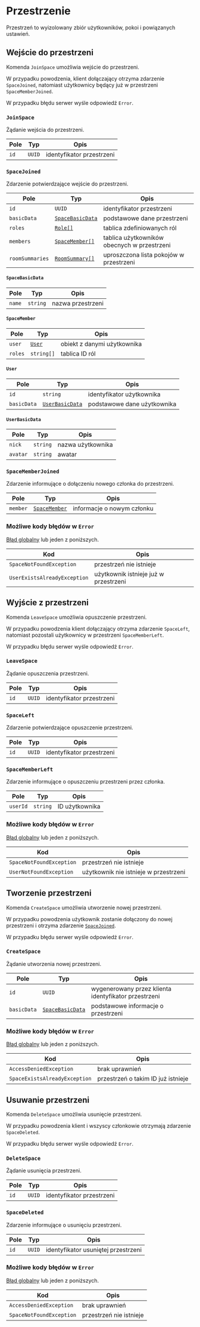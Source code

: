 # Przestrzenie

Przestrzeń to wyizolowany zbiór użytkowników, pokoi i powiązanych ustawień.

## Wejście do przestrzeni

Komenda `JoinSpace` umożliwia wejście do przestrzeni. 

W przypadku powodzenia, klient dołączający otrzyma zdarzenie `SpaceJoined`, natomiast użytkownicy będący już w przestrzeni `SpaceMemberJoined`.

W przypadku błędu serwer wyśle odpowiedź `Error`.

### `JoinSpace`

Żądanie wejścia do przestrzeni.

| Pole | Typ    | Opis                      |
|------|--------|---------------------------|
| `id` | `UUID` | identyfikator przestrzeni |

### `SpaceJoined`

Zdarzenie potwierdzające wejście do przestrzeni.

| Pole            | Typ                                          | Opis                                        |
|-----------------|----------------------------------------------|---------------------------------------------|
| `id`            | `UUID`                                       | identyfikator przestrzeni                   |
| `basicData`     | [`SpaceBasicData`](spaces.md#spacebasicdata) | podstawowe dane przestrzeni                 |
| `roles`         | [`Role[]`](roles.md#role)                    | tablica zdefiniowanych ról                  |
| `members`       | [`SpaceMember[]`](spaces.md#spacemember)     | tablica użytkowników obecnych w przestrzeni |
| `roomSummaries` | [`RoomSummary[]`](rooms.md#roomsummary)      | uproszczona lista pokojów w przestrzeni     |

#### `SpaceBasicData`

| Pole   | Typ             | Opis              |
|--------|-----------------|-------------------|
| `name` | `string`        | nazwa przestrzeni |

#### `SpaceMember`

| Pole            | Typ                      | Opis                        |
|-----------------|--------------------------|-----------------------------|
| `user`          | [`User`](spaces.md#user) | obiekt z danymi użytkownika |
| `roles`         | `string[]`               | tablica ID ról              |

#### `User`

| Pole            | Typ                                        | Opis                                        |
|-----------------|--------------------------------------------|---------------------------------------------|
| `id`            | `string`                                   | identyfikator użytkownika                   |
| `basicData`     | [`UserBasicData`](spaces.md#userbasicdata) | podstawowe dane użytkownika                 |

#### `UserBasicData`

| Pole     | Typ      | Opis              |
|----------|----------|-------------------|
| `nick`   | `string` | nazwa użytkownika |
| `avatar` | `string` | awatar            |

### `SpaceMemberJoined`

Zdarzenie informujące o dołączeniu nowego członka do przestrzeni.

| Pole     | Typ                                    | Opis                       |
|----------|----------------------------------------|----------------------------|
| `member` | [`SpaceMember`](spaces.md#spacemember) | informacje o nowym członku |

### Możliwe kody błędów w `Error`

[Błąd globalny](errors.md#globalne-kody-błędów) lub jeden z poniższych.

| Kod                          | Opis                                  |
|------------------------------|---------------------------------------|
| `SpaceNotFoundException`     | przestrzeń nie istnieje               |
| `UserExistsAlreadyException` | użytkownik istnieje już w przestrzeni |

## Wyjście z przestrzeni

Komenda `LeaveSpace` umożliwia opuszczenie przestrzeni. 

W przypadku powodzenia klient dołączający otrzyma zdarzenie `SpaceLeft`, natomiast pozostali użytkownicy w przestrzeni `SpaceMemberLeft`.

W przypadku błędu serwer wyśle odpowiedź `Error`.

### `LeaveSpace`

Żądanie opuszczenia przestrzeni.

| Pole | Typ    | Opis                      |
|------|--------|---------------------------|
| `id` | `UUID` | identyfikator przestrzeni |

### `SpaceLeft`

Zdarzenie potwierdzające opuszczenie przestrzeni.

| Pole | Typ    | Opis                      |
|------|--------|---------------------------|
| `id` | `UUID` | identyfikator przestrzeni |

### `SpaceMemberLeft`

Zdarzenie informujące o opuszczeniu przestrzeni przez członka.

| Pole     | Typ      | Opis           |
|----------|----------|----------------|
| `userId` | `string` | ID użytkownika |

### Możliwe kody błędów w `Error`

[Błąd globalny](errors.md#globalne-kody-błędów) lub jeden z poniższych.

| Kod                      | Opis                                  |
|--------------------------|---------------------------------------|
| `SpaceNotFoundException` | przestrzeń nie istnieje               |
| `UserNotFoundException`  | użytkownik nie istnieje w przestrzeni |

## Tworzenie przestrzeni

Komenda `CreateSpace` umożliwia utworzenie nowej przestrzeni. 

W przypadku powodzenia użytkownik zostanie dołączony do nowej przestrzeni i otrzyma zdarzenie [`SpaceJoined`](#spacejoined).

W przypadku błędu serwer wyśle odpowiedź `Error`.

### `CreateSpace`

Żądanie utworzenia nowej przestrzeni.

| Pole        | Typ                                          | Opis                                                 |
|-------------|----------------------------------------------|------------------------------------------------------|
| `id`        | `UUID`                                       | wygenerowany przez klienta identyfikator przestrzeni |
| `basicData` | [`SpaceBasicData`](spaces.md#spacebasicdata) | podstawowe informacje o  przestrzeni                 |

### Możliwe kody błędów w `Error`

[Błąd globalny](errors.md#globalne-kody-błędów) lub jeden z poniższych.

| Kod                           | Opis                               |
|-------------------------------|------------------------------------|
| `AccessDeniedException`       | brak uprawnień                     |
| `SpaceExistsAlreadyException` | przestrzeń o takim ID już istnieje |

## Usuwanie przestrzeni

Komenda `DeleteSpace` umożliwia usunięcie przestrzeni. 

W przypadku powodzenia klient i wszyscy członkowie otrzymają zdarzenie `SpaceDeleted`.

W przypadku błędu serwer wyśle odpowiedź `Error`.

### `DeleteSpace`

Żądanie usunięcia przestrzeni.

| Pole | Typ    | Opis                      |
|------|--------|---------------------------|
| `id` | `UUID` | identyfikator przestrzeni |

### `SpaceDeleted`

Zdarzenie informujące o usunięciu przestrzeni.

| Pole | Typ    | Opis                                |
|------|--------|-------------------------------------|
| `id` | `UUID` | identyfikator usuniętej przestrzeni |

### Możliwe kody błędów w `Error`

[Błąd globalny](errors.md#globalne-kody-błędów) lub jeden z poniższych.

| Kod                      | Opis                    |
|--------------------------|-------------------------|
| `AccessDeniedException`  | brak uprawnień          |
| `SpaceNotFoundException` | przestrzeń nie istnieje |
